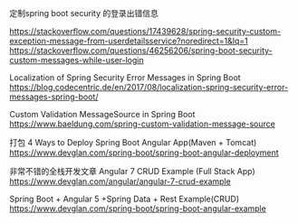 定制spring boot security 的登录出错信息

https://stackoverflow.com/questions/17439628/spring-security-custom-exception-message-from-userdetailsservice?noredirect=1&lq=1
https://stackoverflow.com/questions/46256206/spring-boot-security-custom-messages-while-user-login


Localization of Spring Security Error Messages in Spring Boot
https://blog.codecentric.de/en/2017/08/localization-spring-security-error-messages-spring-boot/

Custom Validation MessageSource in Spring Boot
https://www.baeldung.com/spring-custom-validation-message-source

打包
4 Ways to Deploy Spring Boot Angular App(Maven + Tomcat)
https://www.devglan.com/spring-boot/spring-boot-angular-deployment

非常不错的全栈开发文章
Angular 7 CRUD Example (Full Stack App)
https://www.devglan.com/angular/angular-7-crud-example

Spring Boot + Angular 5 +Spring Data + Rest Example(CRUD)
https://www.devglan.com/spring-boot/spring-boot-angular-example




